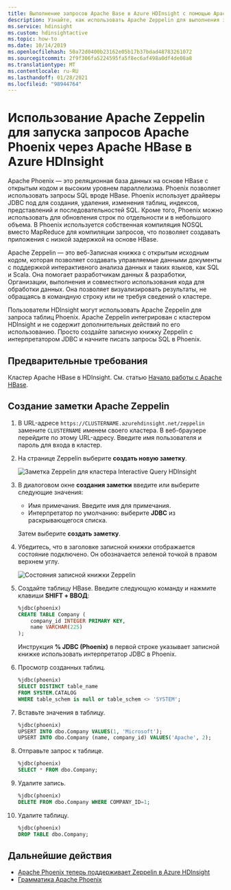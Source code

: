 ```yaml
---
title: Выполнение запросов Apache Base в Azure HDInsight с помощью Apache Phoenix
description: Узнайте, как использовать Apache Zeppelin для выполнения запросов Apache Base с Phoenix.
ms.service: hdinsight
ms.custom: hdinsightactive
ms.topic: how-to
ms.date: 10/14/2019
ms.openlocfilehash: 50a72d0400b23162e05b17b37bdad48783261072
ms.sourcegitcommit: 2f9f306fa5224595fa5f8ec6af498a0df4de08a8
ms.translationtype: MT
ms.contentlocale: ru-RU
ms.lasthandoff: 01/28/2021
ms.locfileid: "98944764"
---
```

# <a name="use-apache-zeppelin-to-run-apache-phoenix-queries-over-apache-hbase-in-azure-hdinsight"></a>Использование Apache Zeppelin для запуска запросов Apache Phoenix через Apache HBase в Azure HDInsight

Apache Phoenix — это реляционная база данных на основе HBase с открытым кодом и высоким уровнем параллелизма. Phoenix позволяет использовать запросы SQL вроде HBase. Phoenix использует драйверы JDBC под для создания, удаления, изменения таблиц, индексов, представлений и последовательностей SQL.  Кроме того, Phoenix можно использовать для обновления строк по отдельности и в небольшого объема. В Phoenix используется собственная компиляция NOSQL вместо MapReduce для компиляции запросов, что позволяет создавать приложения с низкой задержкой на основе HBase.

Apache Zeppelin — это веб-Записная книжка с открытым исходным кодом, которая позволяет создавать управляемые данными документы с поддержкой интерактивного анализа данных и таких языков, как SQL и Scala. Она помогает разработчикам данных & разработки, Организации, выполнения и совместного использования кода для обработки данных. Она позволяет визуализировать результаты, не обращаясь в командную строку или не требуя сведений о кластере.

Пользователи HDInsight могут использовать Apache Zeppelin для запроса таблиц Phoenix. Apache Zeppelin интегрирован с кластером HDInsight и не содержит дополнительных действий по его использованию. Просто создайте записную книжку Zeppelin с интерпретатором JDBC и начните писать запросы SQL в Phoenix.

## <a name="prerequisites"></a>Предварительные требования

Кластер Apache HBase в HDInsight. См. статью [Начало работы с Apache HBase](./apache-hbase-tutorial-get-started-linux.md).

## <a name="create-an-apache-zeppelin-note"></a>Создание заметки Apache Zeppelin

1. В URL-адресе `https://CLUSTERNAME.azurehdinsight.net/zeppelin` замените `CLUSTERNAME` именем своего кластера. В веб-браузере перейдите по этому URL-адресу. Введите имя пользователя и пароль для входа в кластер.

1. На странице Zeppelin выберите **создать новую заметку**.

    ![Заметка Zeppelin для кластера Interactive Query HDInsight](./media/apache-hbase-phoenix-zeppelin/hbase-zeppelin-create-note.png)

1. В диалоговом окне **создания заметки** введите или выберите следующие значения:

    - Имя примечания. Введите имя для примечания.
    - Интерпретатор по умолчанию: выберите **JDBC** из раскрывающегося списка.

    Затем выберите **создать заметку**.

1. Убедитесь, что в заголовке записной книжки отображается состояние подключено. Он обозначается зеленой точкой в правом верхнем углу.

    ![Состояния записной книжки Zeppelin](./media/apache-hbase-phoenix-zeppelin/hbase-zeppelin-connected.png "Состояния записной книжки Zeppelin")

1. Создайте таблицу HBase. Введите следующую команду и нажмите клавиши **SHIFT + ВВОД**:

    ```sql
    %jdbc(phoenix)
    CREATE TABLE Company (
        company_id INTEGER PRIMARY KEY,
        name VARCHAR(225)
    );
    ```

    Инструкция **% JDBC (Phoenix)** в первой строке указывает записной книжке использовать интерпретатор JDBC в Phoenix.

1. Просмотр созданных таблиц.

    ```sql
    %jdbc(phoenix)
    SELECT DISTINCT table_name
    FROM SYSTEM.CATALOG
    WHERE table_schem is null or table_schem <> 'SYSTEM';
    ```

1. Вставьте значения в таблицу.

    ```sql
    %jdbc(phoenix)
    UPSERT INTO dbo.Company VALUES(1, 'Microsoft');
    UPSERT INTO dbo.Company (name, company_id) VALUES('Apache', 2);
    ```

1. Отправьте запрос к таблице.

    ```sql
    %jdbc(phoenix)
    SELECT * FROM dbo.Company;
    ```

1. Удалите запись.

    ```sql
    %jdbc(phoenix)
    DELETE FROM dbo.Company WHERE COMPANY_ID=1;
    ```

1. Удалите таблицу.

    ```sql
    %jdbc(phoenix)
    DROP TABLE dbo.Company;
    ```

## <a name="next-steps"></a>Дальнейшие действия

- [Apache Phoenix теперь поддерживает Zeppelin в Azure HDInsight](/archive/blogs/ashish/apache-phoenix-now-supports-zeppelin-in-azure-hdinsight)
- [Грамматика Apache Phoenix](https://phoenix.apache.org/language/index.html)